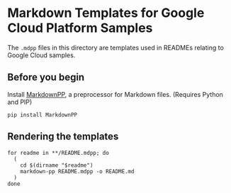 # Markdown Templates for Google Cloud Platform Samples

The `.mdpp` files in this directory are templates used in READMEs relating to
Google Cloud samples.

## Before you begin

Install [MarkdownPP](https://github.com/jreese/markdown-pp), a preprocessor for
Markdown files. (Requires Python and PIP)

    pip install MarkdownPP

## Rendering the templates

    for readme in **/README.mdpp; do
      (
        cd $(dirname "$readme")
        markdown-pp README.mdpp -o README.md
      )
    done

